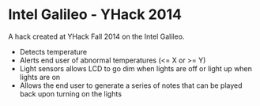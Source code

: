 Intel Galileo - YHack 2014
===================

A hack created at YHack Fall 2014 on the Intel Galileo.

- Detects temperature
- Alerts end user of abnormal temperatures (<= X or >= Y)
- Light sensors allows LCD to go dim when lights are off or light up when lights are on
- Allows the end user to generate a series of notes that can be played back upon turning on the lights
